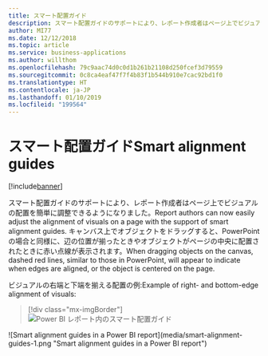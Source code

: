 ```yaml
---
title: スマート配置ガイド
description: スマート配置ガイドのサポートにより、レポート作成者はページ上でビジュアルの配置を簡単に調整できるようになりました。
author: MI77
ms.date: 12/12/2018
ms.topic: article
ms.service: business-applications
ms.author: willthom
ms.openlocfilehash: 79c9aac74d0c0d1b261b21108d250fcef3d79559
ms.sourcegitcommit: 0c8ca4eaf47f7f4b83f1b544b910e7cac92bd1f0
ms.translationtype: HT
ms.contentlocale: ja-JP
ms.lasthandoff: 01/10/2019
ms.locfileid: "199564"
---
```

#  <a name="smart-alignment-guides"></a><span data-ttu-id="cdfd0-103">スマート配置ガイド</span><span class="sxs-lookup"><span data-stu-id="cdfd0-103">Smart alignment guides</span></span>
[!include[banner](../../../includes/banner.md)]

<span data-ttu-id="cdfd0-104">スマート配置ガイドのサポートにより、レポート作成者はページ上でビジュアルの配置を簡単に調整できるようになりました。</span><span class="sxs-lookup"><span data-stu-id="cdfd0-104">Report authors can now easily adjust the alignment of visuals on a page with the support of smart alignment guides.</span></span> <span data-ttu-id="cdfd0-105">キャンバス上でオブジェクトをドラッグすると、PowerPoint の場合と同様に、辺の位置が揃ったときやオブジェクトがページの中央に配置されたときに赤い点線が表示されます。</span><span class="sxs-lookup"><span data-stu-id="cdfd0-105">When dragging objects on the canvas, dashed red lines, similar to those in PowerPoint, will appear to indicate when edges are aligned, or the object is centered on the page.</span></span>

<span data-ttu-id="cdfd0-106">ビジュアルの右端と下端を揃える配置の例:</span><span class="sxs-lookup"><span data-stu-id="cdfd0-106">Example of right- and bottom-edge alignment of visuals:</span></span>

> [!div class="mx-imgBorder"]
> <span data-ttu-id="cdfd0-107">![Power BI レポート内のスマート配置ガイド](media/smart-alignment-guides-1.png "Power BI レポート内のスマート配置ガイド")
<!-- picture --></span><span class="sxs-lookup"><span data-stu-id="cdfd0-107">![Smart alignment guides in a Power BI report](media/smart-alignment-guides-1.png "Smart alignment guides in a Power BI report")
<!-- picture --></span></span>


